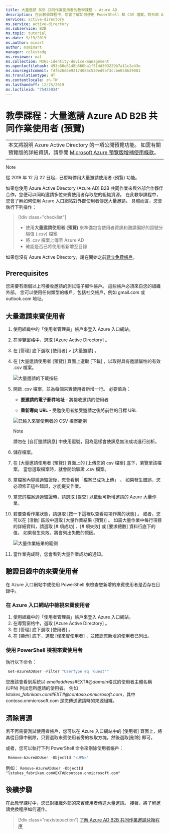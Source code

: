 ```yaml
---
title: 大量邀請 B2B 共同作業使用者的教學課程 - Azure AD
description: 在此教學課程中，您會了解如何使用 PowerShell 和 CSV 檔案，對外部 Azure AD B2B 共同作業使用者傳送大量邀請。
services: active-directory
ms.service: active-directory
ms.subservice: B2B
ms.topic: tutorial
ms.date: 9/19/2019
ms.author: mimart
author: msmimart
manager: celestedg
ms.reviewer: mal
ms.collection: M365-identity-device-management
ms.openlocfilehash: 493c60e8148b666ba1f514d303229b7a11c2e43e
ms.sourcegitcommit: f4f626d6e92174086c530ed9bf3ccbe058639081
ms.translationtype: HT
ms.contentlocale: zh-TW
ms.lasthandoff: 12/25/2019
ms.locfileid: "75425034"
---
```

# <a name="tutorial-bulk-invite-azure-ad-b2b-collaboration-users-preview"></a>教學課程：大量邀請 Azure AD B2B 共同作業使用者 (預覽)

|     |
| --- |
| 本文將說明 Azure Active Directory 的一項公開預覽功能。 如需有關預覽版的詳細資訊，請參閱 [Microsoft Azure 預覽版增補使用條款](https://azure.microsoft.com/support/legal/preview-supplemental-terms/)。|
|     |

> [!NOTE]
> 從 2019 年 12 月 22 日起，已暫時停用大量邀請使用者 (預覽) 功能。

如果您使用 Azure Active Directory (Azure AD) B2B 共同作業來與外部合作夥伴合作，您便可以同時邀請多位來賓使用者存取您的組織資源。 在此教學課程中，您會了解如何使用 Azure 入口網站對外部使用者傳送大量邀請。 具體而言，您會執行下列操作：

> [!div class="checklist"]
> * 使用**大量邀請使用者 (預覽)** 來準備包含使用者資訊和邀請偏好的逗號分隔值 (.csv) 檔案
> * 將 .csv 檔案上傳至 Azure AD
> * 確認是否已將使用者新增至目錄

如果您沒有 Azure Active Directory，請在開始之前[建立免費帳戶](https://azure.microsoft.com/free/?WT.mc_id=A261C142F)。 

## <a name="prerequisites"></a>Prerequisites

您需要有兩個以上可接收邀請的測試電子郵件帳戶。 這些帳戶必須來自您的組織外部。 您可以使用任何類型的帳戶，包括社交帳戶，例如 gmail.com 或 outlook.com 地址。

## <a name="invite-guest-users-in-bulk"></a>大量邀請來賓使用者

1. 使用組織中的「使用者管理員」帳戶來登入 Azure 入口網站。
2. 在導覽窗格中，選取 [Azure Active Directory]  。
3. 在 [管理]  底下選取 [使用者]   > [大量邀請]  。
4. 在 [大量邀請使用者 (預覽)]  頁面上選取 [下載]  ，以取得具有邀請屬性的有效 .csv 檔案。

    ![大量邀請的下載按鈕](media/tutorial-bulk-invite/bulk-invite-button.png)

5. 開啟 .csv 檔案，並為每個來賓使用者新增一行。 必要值為：

   * **要邀請的電子郵件地址** - 將接收邀請的使用者

   * **重新導向 URL** - 受邀使用者接受邀請之後將前往的目標 URL

    ![已輸入來賓使用者的 CSV 檔案範例](media/tutorial-bulk-invite/bulk-invite-csv.png)

   > [!NOTE]
   > 請勿在 [自訂邀請訊息]  中使用逗號，因為這樣會使訊息無法成功進行剖析。

6. 儲存檔案。
7. 在 [大量邀請使用者 (預覽)]  頁面上的 [上傳您的 csv 檔案]  底下，瀏覽至該檔案。 當您選取檔案時，就會開始驗證 .csv 檔案。 
8. 當檔案內容經過驗證後，您會看到「檔案已成功上傳」  。 如果發生錯誤，您必須修正這些錯誤，才能提交作業。
9. 當您的檔案通過驗證時，請選取 [提交]  以啟動可新增邀請的 Azure 大量作業。 
10. 若要查看作業狀態，請選取 [按一下這裡以查看每項作業的狀態]  。 或者，您可以在 [活動]  區段中選取 [大量作業結果 (預覽)]  。 如需大量作業中每行項目的詳細資料，請選取 [# 項成功]  、[# 項失敗]  或 [要求總數]  資料行底下的值。 如果發生失敗，將會列出失敗的原因。

    ![大量作業結果的範例](media/tutorial-bulk-invite/bulk-operation-results.png)

11. 當作業完成時，您會看到大量作業成功的通知。

## <a name="verify-guest-users-in-the-directory"></a>驗證目錄中的來賓使用者

在 Azure 入口網站中或使用 PowerShell 來檢查您新增的來賓使用者是否存在目錄中。

### <a name="view-guest-users-in-the-azure-portal"></a>在 Azure 入口網站中檢視來賓使用者

1. 使用組織中的「使用者管理員」帳戶來登入 Azure 入口網站。
2. 在導覽窗格中，選取 [Azure Active Directory]  。
3. 在 [管理]  底下選取 [使用者]  。
4. 在 [顯示]  底下，選取 [僅來賓使用者]  ，並確認您新增的使用者已列出。

### <a name="view-guest-users-with-powershell"></a>使用 PowerShell 檢視來賓使用者

執行以下命令：

```powershell
 Get-AzureADUser -Filter "UserType eq 'Guest'"
```

您應該會看到系統以 *emailaddress*#EXT#\@*domain*格式的使用者主體名稱 (UPN) 列出您所邀請的使用者。 例如 *lstokes_fabrikam.com#EXT#\@contoso.onmicrosoft.com*，其中 contoso.onmicrosoft.com 是您傳送邀請時的來源組織。

## <a name="clean-up-resources"></a>清除資源

若不再需要測試使用者帳戶，您可以在 Azure 入口網站中的 [使用者] 頁面上，將其從目錄中刪除，只要選取來賓使用者旁的核取方塊，然後選取[刪除]  即可。 

或者，您可以執行下列 PowerShell 命令來刪除使用者帳戶：

```powershell
 Remove-AzureADUser -ObjectId "<UPN>"
```

例如： `Remove-AzureADUser -ObjectId "lstokes_fabrikam.com#EXT#@contoso.onmicrosoft.com"`

## <a name="next-steps"></a>後續步驟

在此教學課程中，您已對組織外部的來賓使用者傳送大量邀請。 接著，將了解邀請兌換程序如何運作。

> [!div class="nextstepaction"]
> [了解 Azure AD B2B 共同作業邀請兌換程序](redemption-experience.md)
